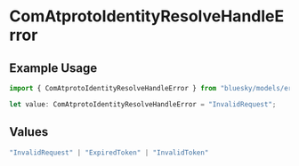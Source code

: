 # ComAtprotoIdentityResolveHandleError

## Example Usage

```typescript
import { ComAtprotoIdentityResolveHandleError } from "bluesky/models/errors";

let value: ComAtprotoIdentityResolveHandleError = "InvalidRequest";
```

## Values

```typescript
"InvalidRequest" | "ExpiredToken" | "InvalidToken"
```